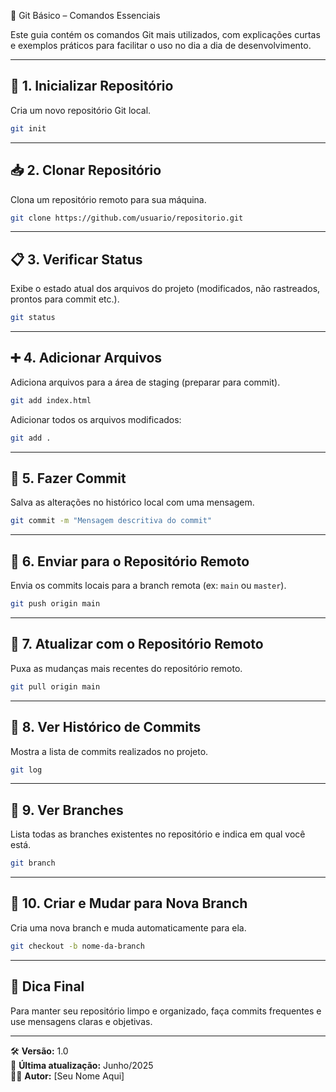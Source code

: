  🧠 Git Básico – Comandos Essenciais
 
 Este guia contém os comandos Git mais utilizados, com explicações curtas e exemplos práticos para facilitar o uso no dia a dia de desenvolvimento.
 
 ---
 
 ## 📁 1. Inicializar Repositório
 
 Cria um novo repositório Git local.
 
 ```bash
 git init
 ```
 
 ---
 
 ## 📥 2. Clonar Repositório
 
 Clona um repositório remoto para sua máquina.
 
 ```bash
 git clone https://github.com/usuario/repositorio.git
 ```
 
 ---
 
 ## 📋 3. Verificar Status
 
 Exibe o estado atual dos arquivos do projeto (modificados, não rastreados, prontos para commit etc.).
 
 ```bash
 git status
 ```
 
 ---
 
 ## ➕ 4. Adicionar Arquivos
 
 Adiciona arquivos para a área de staging (preparar para commit).
 
 ```bash
 git add index.html
 ```
 
 Adicionar todos os arquivos modificados:
 
 ```bash
 git add .
 ```
 
 ---
 
 ## 💾 5. Fazer Commit
 
 Salva as alterações no histórico local com uma mensagem.
 
 ```bash
 git commit -m "Mensagem descritiva do commit"
 ```
 
 ---
 
 ## 🚀 6. Enviar para o Repositório Remoto
 
 Envia os commits locais para a branch remota (ex: `main` ou `master`).
 
 ```bash
 git push origin main
 ```
 
 ---
 
 ## 🔄 7. Atualizar com o Repositório Remoto
 
 Puxa as mudanças mais recentes do repositório remoto.
 
 ```bash
 git pull origin main
 ```
 
 ---
 
 ## 📜 8. Ver Histórico de Commits
 
 Mostra a lista de commits realizados no projeto.
 
 ```bash
 git log
 ```
 
 ---
 
 ## 🌿 9. Ver Branches
 
 Lista todas as branches existentes no repositório e indica em qual você está.
 
 ```bash
 git branch
 ```
 
 ---
 
 ## 🌱 10. Criar e Mudar para Nova Branch
 
 Cria uma nova branch e muda automaticamente para ela.
 
 ```bash
 git checkout -b nome-da-branch
 ```
 
 ---
 
 ## 📌 Dica Final
 
 Para manter seu repositório limpo e organizado, faça commits frequentes e use mensagens claras e objetivas.
 
 ---
 
 🛠️ **Versão:** 1.0  
 📅 **Última atualização:** Junho/2025  
 👨‍💻 **Autor:** [Seu Nome Aqui]
